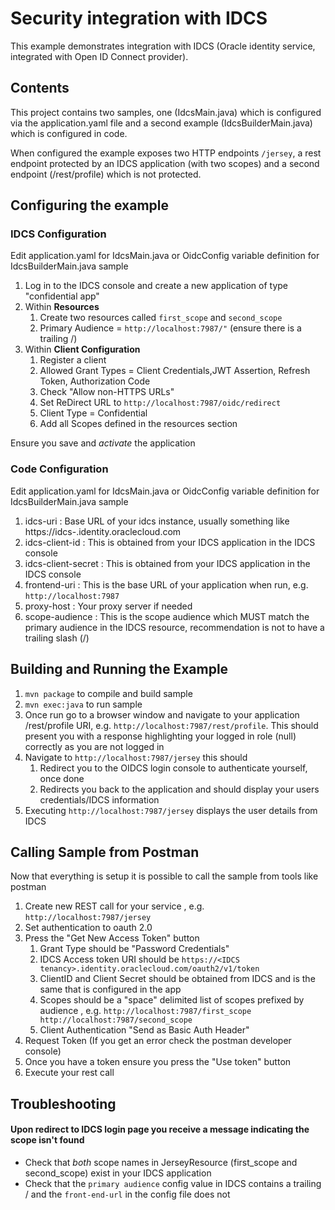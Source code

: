 Security integration with IDCS
===================

This example demonstrates integration with IDCS (Oracle identity service, integrated with Open ID Connect provider).

Contents
--------

This project contains two samples, one (IdcsMain.java) which is configured via the application.yaml file and a second example (IdcsBuilderMain.java) which is configured in code.

When configured the example exposes two HTTP endpoints  `/jersey`, a rest endpoint protected by an IDCS application (with two scopes) and a second endpoint (/rest/profile) which is not protected.


Configuring the example
--------------------------

### IDCS Configuration

Edit application.yaml for IdcsMain.java or OidcConfig variable definition for IdcsBuilderMain.java sample


1. Log in to the IDCS console and create a new application of type "confidential app"
2. Within  **Resources**
    1. Create two resources called `first_scope` and `second_scope`
    2. Primary Audience = `http://localhost:7987/"`   (ensure there is a trailing /)
3. Within **Client Configuration**
   1.  Register a client
   2.  Allowed Grant Types = Client Credentials,JWT Assertion, Refresh Token, Authorization Code
   3.  Check "Allow non-HTTPS URLs"
   4.  Set ReDirect URL to `http://localhost:7987/oidc/redirect`
   5.  Client Type = Confidential
   6.  Add all Scopes defined in the resources section

Ensure you save and *activate* the application

### Code Configuration 

Edit application.yaml for IdcsMain.java or OidcConfig variable definition for IdcsBuilderMain.java sample

 1. idcs-uri  : Base URL of your idcs instance, usually something like https://idcs-<longnumber>.identity.oraclecloud.com
 2. idcs-client-id  : This is obtained from your IDCS application in the IDCS console 
 3. idcs-client-secret   : This is obtained from your IDCS application in the IDCS console
 4. frontend-uri : This is the base URL of your application when run, e.g. `http://localhost:7987`
 5. proxy-host   : Your proxy server if needed
 6. scope-audience : This is the scope audience which MUST match the primary audience in the IDCS resource, recommendation is not to have a trailing slash (/)


## Building and Running the Example

1. `mvn package` to compile and build sample
2. `mvn exec:java` to run sample
3. Once run go to a browser window and navigate to your application /rest/profile URI, e.g.  `http://localhost:7987/rest/profile`. This should present you with a response highlighting your logged in role (null) correctly as you are not logged in
4. Navigate to `http://localhost:7987/jersey` this should
   1. Redirect you to the OIDCS login console to authenticate yourself, once done
   2. Redirects you back to the application and should display your users credentials/IDCS information
5. Executing `http://localhost:7987/jersey` displays the user details from IDCS

## Calling Sample from Postman

Now that everything is setup it is possible to call the sample from tools like postman

1. Create new  REST call for your service , e.g. `http://localhost:7987/jersey`
2. Set authentication to oauth 2.0
3. Press the "Get New Access Token" button
   1. Grant Type should be "Password Credentials"
   2. IDCS Access token URI should be `https://<IDCS tenancy>.identity.oraclecloud.com/oauth2/v1/token`
   3. ClientID and Client Secret should be obtained from IDCS and is the same that is configured in the app
   4. Scopes should be a "space" delimited list of scopes prefixed by audience , e.g. `http://localhost:7987/first_scope http://localhost:7987/second_scope`
   5. Client Authentication "Send as Basic Auth Header"
4. Request Token  (If you get an error check the postman developer console)
5. Once you have a token ensure you press the "Use token" button
6. Execute your rest call


## Troubleshooting

#### Upon redirect to IDCS login page you receive a message indicating the scope isn't found

- Check that *both* scope names in JerseyResource (first_scope and second_scope) exist in your IDCS application
- Check that the `primary audience` config value in IDCS contains a trailing / and the `front-end-url` in the config file does not
